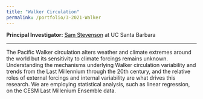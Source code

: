 ```yaml
---
title: "Walker Circulation"
permalink: /portfolio/3-2021-Walker
---
```


**Principal Investigator:** <a href="https://www.samanthalstevenson.com/" style="color: black; text-decoration: underline;text-decoration-style: dotted;">Sam Stevenson</a> at UC Santa Barbara



---
The Pacific Walker circulation alters weather and climate extremes around the world but its sensitivity to climate forcings remains unknown. Understanding the mechanisms underlying Walker circulation variability and trends from the Last Millennium through the 20th century, and the relative roles of external forcings and internal variability are what drives this research. We are employing statistical analysis, such as linear regression, on the CESM Last Millenium Ensemble data. 
